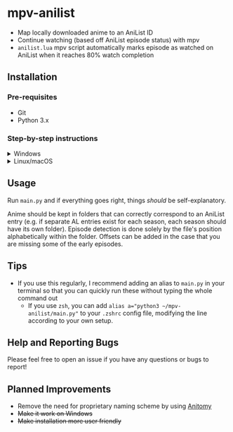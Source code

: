 # mpv-anilist
- Map locally downloaded anime to an AniList ID
- Continue watching (based off AniList episode status) with mpv
- `anilist.lua` mpv script automatically marks episode as watched on AniList when it reaches 80% watch completion

## Installation

### Pre-requisites
- Git
- Python 3.x

### Step-by-step instructions
<details>
<summary>Windows</summary>
<br>

1) Open Command Prompt or Git Bash  
2) `cd` into the directory where you'll be keeping this project
3) Run `git clone https://github.com/hotsno/mpv-anilist`
4) Run `cd mpv-anilist`
5) Run `pip install -r requirements.txt`
6) Run `python main.py` and follow the instructions
7) Map some anime, and begin watching!


**NOTE:** The `mpv scripts` folder on Windows can be created in the same directory as `mpv.exe`. After creating the folder, copy `anilist.lua` into it.

</details>

<details>
<summary>Linux/macOS</summary>
<br>

1) Open a terminal
2) `cd` into the directory where you'll be keeping this project
3) Run `git clone https://github.com/hotsno/mpv-anilist`
4) Run `cd mpv-anilist`
5) Run `pip3 install -r requirements.txt`
6) Run `python3 main.py` and follow the instructions
7) Map some anime, and begin watching!


**NOTE:** The `mpv scripts` folder on Linux/macOS can be created in the `~/.config/mpv` directory. After creating the folder, copy `anilist.lua` into it.

</details>

## Usage
Run `main.py` and if everything goes right, things *should* be self-explanatory.  
  
Anime should be kept in folders that can correctly correspond to an AniList entry (e.g. if separate AL entries exist for each season, each season should have its own folder). Episode detection is done solely by the file's position alphabetically within the folder. Offsets can be added in the case that you are missing some of the early episodes.

## Tips
* If you use this regularly, I recommend adding an alias to `main.py` in your terminal so that you can quickly run these without typing the whole command out
  - If you use `zsh`, you can add `alias a="python3 ~/mpv-anilist/main.py"` to your `.zshrc` config file, modifying the line according to your own setup.

## Help and Reporting Bugs
Please feel free to open an issue if you have any questions or bugs to report!

## Planned Improvements
- Remove the need for proprietary naming scheme by using [Anitomy](https://github.com/erengy/anitomy)
- ~~Make it work on Windows~~
- ~~Make installation more user friendly~~
